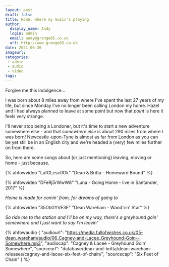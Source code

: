 ```yaml
---
layout: post
draft: false
title: Home, where my music's playing
author:
  display_name: Andy
  login: admin
  email: andy@grange85.co.uk
  url: http://www.grange85.co.uk
date: 2021-06-26
imageurl: 
categories:
 - admin
 - audio
 - video
tags:
---
```

Forgive me this indulgence...

I was born about 8 miles away from where I've spent the last 27 years of my life, but since Monday I've no longer been calling London my home. Hazel and I had always planned to leave at some point but now that _point_ is here it feels very strange. 

I'll never stop being a Londoner, but it's time to start a new adventure somewhere else - and that _somewhere else_ is about 290 miles from where I was born! Newcastle-upon-Tyne is almost as far from London as you can be yet still be in an English city and we're headed a (very) few miles further on from there. 

So, here are some songs about (or just mentioning) leaving, moving or home - just because.

{% ahfowvideo "LafGLcsc0Ok" "Dean & Britta - Homeward Bound" %}

{% ahfowvideo "DFeRj5rWwW8" "Luna - Going Home - live in Santander, 2017" %}

_Home is made for comin' from, for dreams of going to_

{% ahfowvideo "35DtiGYVE3E" "Dean Wareham - Wand'rin' Star" %}

_So ride me to the station and I'll be on my way, there's a greyhound goin' somewhere and I just want to say I'm leavin'_

{% ahfowaudio {
"audiourl": "https://media.fullofwishes.co.uk/05-dean_wareham/audio/06_Cagney-and-Lacee_Greyhound-Goin--Somewhere.mp3",
"audiocap": "Cagney & Lacee - Greyhound Goin' Somewhere",
"sourceurl": "database/dean-and-britta/dean-wareham-releases/cagney-and-lacee-six-feet-of-chain/",
"sourcecap": "Six Feet of Chain"
} %}
